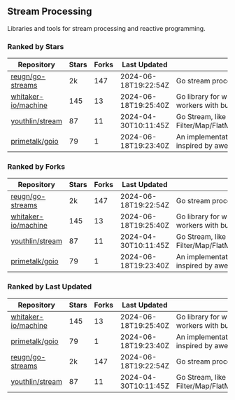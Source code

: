 ## Stream Processing

Libraries and tools for stream processing and reactive programming.

### Ranked by Stars

| Repository | Stars | Forks | Last Updated | Description | 
|------------|-------|-------|--------------|-------------|
| [reugn/go-streams](https://github.com/reugn/go-streams) | 2k | 147 | 2024-06-18T19:22:54Z |  Go stream processing library. |
| [whitaker-io/machine](https://github.com/whitaker-io/machine) | 145 | 13 | 2024-06-18T19:25:40Z |  Go library for writing and generating stream workers with built in metrics and traceability. |
| [youthlin/stream](https://github.com/youthlin/stream) | 87 | 11 | 2024-04-30T10:11:45Z |  Go Stream, like Java 8 Stream: Filter/Map/FlatMap/Peek/Sorted/ForEach/Reduce... |
| [primetalk/goio](https://github.com/primetalk/goio) | 79 | 1 | 2024-06-18T19:23:40Z |  An implementation of IO, Stream, Fiber for Golang, inspired by awesome Scala libraries cats and fs2. |

### Ranked by Forks

| Repository | Stars | Forks | Last Updated | Description | 
|------------|-------|-------|--------------|-------------|
| [reugn/go-streams](https://github.com/reugn/go-streams) | 2k | 147 | 2024-06-18T19:22:54Z |  Go stream processing library. |
| [whitaker-io/machine](https://github.com/whitaker-io/machine) | 145 | 13 | 2024-06-18T19:25:40Z |  Go library for writing and generating stream workers with built in metrics and traceability. |
| [youthlin/stream](https://github.com/youthlin/stream) | 87 | 11 | 2024-04-30T10:11:45Z |  Go Stream, like Java 8 Stream: Filter/Map/FlatMap/Peek/Sorted/ForEach/Reduce... |
| [primetalk/goio](https://github.com/primetalk/goio) | 79 | 1 | 2024-06-18T19:23:40Z |  An implementation of IO, Stream, Fiber for Golang, inspired by awesome Scala libraries cats and fs2. |

### Ranked by Last Updated

| Repository | Stars | Forks | Last Updated | Description | 
|------------|-------|-------|--------------|-------------|
| [whitaker-io/machine](https://github.com/whitaker-io/machine) | 145 | 13 | 2024-06-18T19:25:40Z |  Go library for writing and generating stream workers with built in metrics and traceability. |
| [primetalk/goio](https://github.com/primetalk/goio) | 79 | 1 | 2024-06-18T19:23:40Z |  An implementation of IO, Stream, Fiber for Golang, inspired by awesome Scala libraries cats and fs2. |
| [reugn/go-streams](https://github.com/reugn/go-streams) | 2k | 147 | 2024-06-18T19:22:54Z |  Go stream processing library. |
| [youthlin/stream](https://github.com/youthlin/stream) | 87 | 11 | 2024-04-30T10:11:45Z |  Go Stream, like Java 8 Stream: Filter/Map/FlatMap/Peek/Sorted/ForEach/Reduce... |

